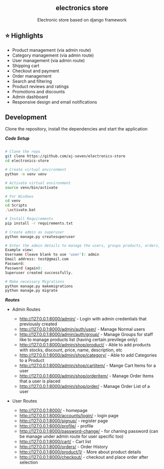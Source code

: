 <p align="center">
  <h2 align="center"><a> electronics store </a></h2>
  <p align="center">Electronic store based on django framework <p>
</p>

## :star: Highlights
- Product management (via admin route)
- Category management (via admin route)
- User management (via admin route)
- Shipping cart
- Checkout and payment
- Order management
- Search and filtering
- Product reviews and ratings
- Promotions and discounts
- Admin dashboard
- Responsive design and  email notifications

## Development

Clone the repository, install the dependencies and start the application

**_Code Setup_**
```bash

# Clone the repo
git clone https://github.com/aj-seven/electronics-store
cd electronics-store

# Create virtual environment
python -m venv venv

# Activate virtual environment
source venv/bin/activate

# For Windows
cd venv
cd Scripts
.\activate.bat

# Install Requirements
pip install -r requirements.txt

# Create admin as superuser
python manage.py createsuperuser

# Enter the admin details to manage the users, groups products, orders, etc...
Example view:
Username (leave blank to use 'user'): admin
Email address: test@gmail.com
Password: 
Password (again): 
Superuser created successfully.

# Make necessary Migrations
python manage.py makemigrations
python manage.py migrate
```

**_Routes_**
- Admin Routes
  - http://127.0.0.1:8000/admin/ - Login with admin credentials that previously created
  - http://127.0.0.1:8000/admin/auth/user/ - Manage Normal users
  - http://127.0.0.1:8000/admin/auth/group/ - Manage Groups for staff like to manage products list (having certain previlege only)
  - http://127.0.0.1:8000/admin/shop/product/ - Able to add products with stocks, discount, price, name, description, etc
  - http://127.0.0.1:8000/admin/shop/category/ - Able to add Categories to a Product
  - http://127.0.0.1:8000/admin/shop/cartitem/ - Mange Cart Items for a user
  - http://127.0.0.1:8000/admin/shop/orderitem/ - Manage Order Items that a user is placed
  - http://127.0.0.1:8000/admin/shop/order/ - Manage Order List of a user

- User Routes
  - http://127.0.0.1:8000/ - homepage
  - http://127.0.0.1:8000/accounts/login/ - login page
  - http://127.0.0.1:8000/signup/ - register page
  - http://127.0.0.1:8000/profile/ - profile
  - http://127.0.0.1:8000/password-change/ - for chaning password (can be manage under admin route for user specific too)
  - http://127.0.0.1:8000/cart/ - Cart list
  - http://127.0.0.1:8000/orders/ - Order History
  - http://127.0.0.1:8000/product/1/ - More about product details
  - http://127.0.0.1:8000/checkout/ - checkout and place order after selection
